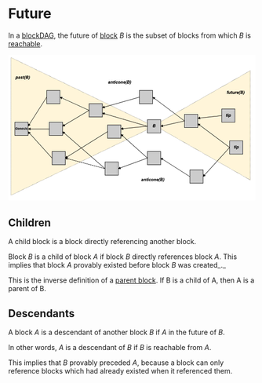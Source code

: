 # Future

In a [blockDAG](./), the future of [block](../blocks/) _B_ is the subset of blocks from which _B_ is [reachable](reachability.md).

![](../../.gitbook/assets/dag-concepts-past-future-anticone-tips-.png)

## Children

A child block is a block directly referencing another block.

Block _B_ is a child of block _A_ if block _B_ directly references block _A_. This implies that block _A_ provably existed before block _B_ was created_._

This is the inverse definition of a [parent block](past.md#previous-blocks-parents). If B is a child of A, then A is a parent of B.

## Descendants

A block _A_ is a descendant of another block _B_ if _A_ in the future of _B_.

In other words, _A_ is a descendant of _B_ if _B_ is reachable from _A_.

This implies that _B_ provably preceded _A_, because a block can only reference blocks which had already existed when it referenced them.

